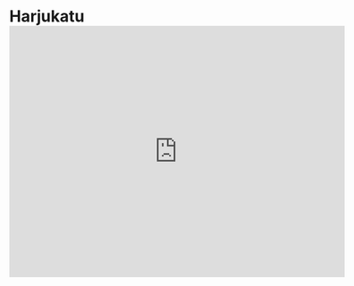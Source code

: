 # Harjukatu <iframe src="https://www.google.fi/maps/place/Harjukatu,+00101+Helsinki/data=!4m2!3m1!1s0x4692097f3722b821:0xdd6db6ed8910d72?sa=X&ved=0ahUKEwie6Zr0ycnWAhVmP5oKHXCoDGYQ8gEIJDAA" width="600" height="450" frameborder="0" style="border:0" allowfullscreen></iframe>

